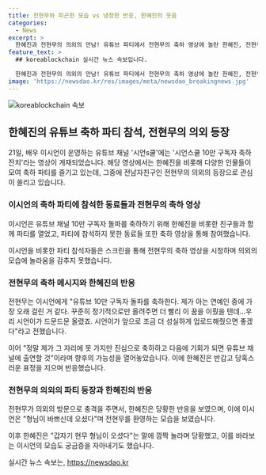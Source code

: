 ```yaml
---
title: 전현무와 피곤한 모습 vs 냉정한 반응, 한혜진의 웃음
categories:
  - News
excerpt: >
  한혜진과 전현무의 의외의 만남! 유튜브 파티에서 전현무의 축하 영상에 놀란 한혜진, 전현무의 유튜브 활동 응원 메시지에 감동. 현무의 깜짝 등장에 당황한 혜진, 팬들의 관심 집중! 한혜진과 전현무의 연인 과거와 이야기.
feature_text: >
  ## koreablockchain 실시간 뉴스 속보입니다.

  한혜진과 전현무의 의외의 만남! 유튜브 파티에서 전현무의 축하 영상에 놀란 한혜진, 전현무의 유튜브 활동 응원 메시지에 감동. 현무의 깜짝 등장에 당황한 혜진, 팬들의 관심 집중! 한혜진과 전현무의 연인 과거와 이야기.
image: 'https://newsdao.kr/res/images/meta/newsdao_breakingnews.jpg'
---
```


<p><img src="https://newsdao.kr/res/images/meta/newsdao_breakingnews.jpg" alt="koreablockchain 속보" /></p>

<h2 data-ke-size="size26">한혜진의 유튜브 축하 파티 참석, 전현무의 의외 등장</h2>

<p data-ke-size="size16">21일, 배우 이시언이 운영하는 유튜브 채널 '시언s쿨'에는 '시언스쿨 10만 구독자 축하잔치'라는 영상이 게재되었습니다. 해당 영상에서는 한혜진을 비롯해 다양한 인물들이 모여 축하 파티를 즐기고 있는데, 그중에 전남자친구인 전현무의 의외의 등장으로 관심이 쏠리고 있습니다.</p>

<h3><b>이시언의 축하 파티에 참석한 동료들과 전현무의 축하 영상</b></h3>

<p data-ke-size="size16">이시언은 유튜브 채널 10만 구독자 돌파를 축하하기 위해 한혜진을 비롯한 친구들과 함께 파티를 열었고, 파티에 참석하지 못한 동료들 또한 축하 영상을 통해 참여했습니다.</p>

<p data-ke-size="size16">이시언을 비롯한 파티 참석자들은 스크린을 통해 전현무의 축하 영상을 시청하며 의외의 모습에 놀라움을 감추지 못했습니다.</p>

<h3><b>전현무의 축하 메시지와 한혜진의 반응</b></h3>

<p data-ke-size="size16">전현무는 이시언에게 "유튜브 10만 구독자 돌파를 축하한다. 제가 아는 연예인 중에 가장 오래 걸린 거 같다. 꾸준히 정기적으로만 올려주면 더 빨리 이 꿈을 이뤘을 텐데…우리 시언이가 드문드문 올렸죠. 시언이가 앞으로 조금 더 성실하게 업로드해줬으면 좋겠다"라고 전했습니다.</p>

<p data-ke-size="size16">이어 "정말 제가 그 자리에 못 가지만 진심으로 축하하고 다음에 기회가 되면 유튜브 채널에 출연할 것"이라며 향후의 가능성을 열어놓았습니다. 이에 한혜진은 반갑고 당혹스러운 표정을 지으며 반응했습니다.</p>

<h3><b>전현무의 의외의 파티 등장과 한혜진의 반응</b></h3>

<p data-ke-size="size16">전현무가 의외의 방문으로 충격을 주면서, 한혜진은 당황한 반응을 보였으며, 이에 이시언은 "형님이 바쁘신데 오셨다"며 전현무를 환영하는 모습을 보였습니다.</p>

<p data-ke-size="size16">이후 한혜진은 "갑자기 현무 형님이 오셨다"는 말에 깜짝 놀라며 당황했고, 이를 바라보는 이시언의 모습도 궁금증을 자아내기도 했습니다.</p>
실시간 뉴스 속보는, <a href="https://newsdao.kr" rel="dofollow">https://newsdao.kr</a>


